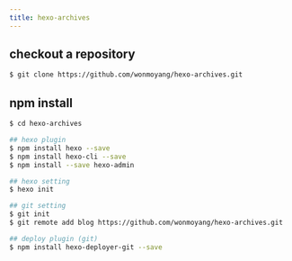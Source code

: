 ```yaml
---
title: hexo-archives
---
```

## checkout a repository
``` bash
$ git clone https://github.com/wonmoyang/hexo-archives.git
```

## npm install
``` bash
$ cd hexo-archives

## hexo plugin
$ npm install hexo --save
$ npm install hexo-cli --save
$ npm install --save hexo-admin

## hexo setting
$ hexo init

## git setting
$ git init
$ git remote add blog https://github.com/wonmoyang/hexo-archives.git

## deploy plugin (git)
$ npm install hexo-deployer-git --save
```
